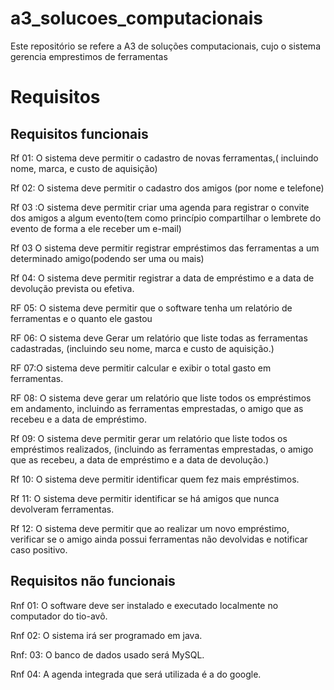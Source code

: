 # a3_solucoes_computacionais
Este repositório se refere a A3 de soluções computacionais, cujo o sistema gerencia emprestimos de ferramentas
# Requisitos
## Requisitos funcionais

Rf 01: O sistema deve permitir o cadastro de novas ferramentas,( incluindo nome, marca,  e custo de aquisição)

Rf 02: O sistema deve permitir o cadastro dos amigos (por nome e
telefone)

Rf 03 :O sistema deve permitir criar uma agenda para registrar o convite dos amigos a algum evento(tem como princípio compartilhar o lembrete do evento de forma a ele receber um e-mail)

Rf 03 O sistema deve permitir registrar empréstimos das ferramentas a um determinado amigo(podendo ser uma ou mais) 

Rf 04: O sistema deve permitir registrar a data de empréstimo e a data de devolução prevista ou efetiva.

RF 05: O sistema deve permitir que o software tenha um relatório de ferramentas e o quanto ele gastou

RF 06: O sistema deve Gerar um relatório que liste todas as ferramentas cadastradas, (incluindo seu nome, marca e custo de aquisição.)

RF 07:O sistema deve permitir calcular e exibir o total gasto em ferramentas.

RF 08: O sistema deve gerar um relatório que liste todos os empréstimos em andamento, incluindo as ferramentas emprestadas, o amigo que as recebeu e a data de empréstimo.

Rf 09: O sistema deve permitir gerar um relatório que liste todos os empréstimos realizados, (incluindo as ferramentas emprestadas, o amigo que as recebeu, a data de empréstimo e a data de devolução.)

Rf 10: O sistema deve permitir identificar quem fez mais empréstimos.

Rf 11: O sistema deve permitir identificar se há amigos que nunca devolveram ferramentas.

Rf 12: O sistema deve permitir que ao realizar um novo empréstimo, verificar se o amigo ainda possui ferramentas não devolvidas e notificar caso positivo.

## Requisitos não funcionais

Rnf 01: O software deve ser instalado e executado localmente no computador do tio-avô.

Rnf 02: O sistema irá ser programado em java.

Rnf: 03: O banco de dados usado será MySQL.

Rnf 04: A agenda integrada que será utilizada é a do google.
